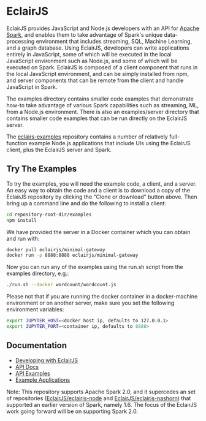 # EclairJS

EclairJS provides JavaScript and Node.js developers with an API for [Apache Spark](http://spark.apache.org/), and enables them to take advantage of Spark's unique data-processing environment that includes streaming, SQL, Machine Learning, and a graph database. Using EclairJS, developers can write applications entirely in JavaScript, some of which will be executed in the local JavaScript environment such as Node.js, and some of which will be executed on Spark. EclairJS is composed of a client component that runs in the local JavaScript environment, and can be simply installed from npm, and server components that can be remote from the client and handle JavaScript in Spark.


The examples directory contains smaller code examples that demonstrate how-to take advantage of various Spark capabilities such as streaming, ML, from a Node.js environment. There is also an examples/server directory that contains smaller code examples that can be run directly on the EclairJS server.

The [eclairs-examples](https://github.com/eclairjs/eclairjs-examples) repository contains a number of relatively full-function example Node.js applications that include UIs using the EclairJS client, plus the EclairJS server and Spark. 

## Try The Examples
To try the examples, you will need the example code, a client, and a server. An easy way to obtain the code and a client is to download a copy of the EclairJS repository by clicking the "Clone or download" button above. Then bring up a command line and do the following to install a client:

```bash
cd repository-root-dir/examples
npm install
```

We have provided the server in a Docker container which you can obtain and run with:

```bash
docker pull eclairjs/minimal-gateway
docker run -p 8888:8888 eclairjs/minimal-gateway
```

Now you can run any of the examples using the run.sh script from the examples directory, e.g.:

```bash
./run.sh --docker wordcount/wordcount.js
```

Please not that if you are running the docker container in a docker-machine environment or on another server, make sure you set the following environment variables:
```bash
export JUPYTER_HOST=<docker host ip, defaults to 127.0.0.1>
export JUPYTER_PORT=<container ip, defaults to 8888>
```

## Documentation
* [Developing with EclairJS](https://github.com/EclairJS/eclairjs/wiki/Developing-With-EclairJS-Client)
* [API Docs](https://eclairjs.github.io/eclairjs/client/docs/jsdoc/index.html)
* [API Examples](https://github.com/EclairJS/eclairjs/tree/master/examples)
* [Example Applications](https://github.com/EclairJS/eclairjs-examples)

Note: This repository supports Apache Spark 2.0, and it supercedes an set of repositories ([EclairJS/eclairjs-node](https://github.com/EclairJS/eclairjs-node) and [EclairJS/eclairjs-nashorn](https://github.com/EclairJS/eclairjs-nashorn)) that supported an earlier version of Spark, namely 1.6. The focus of the EclairJS work going forward will be on supporting Spark 2.0.
